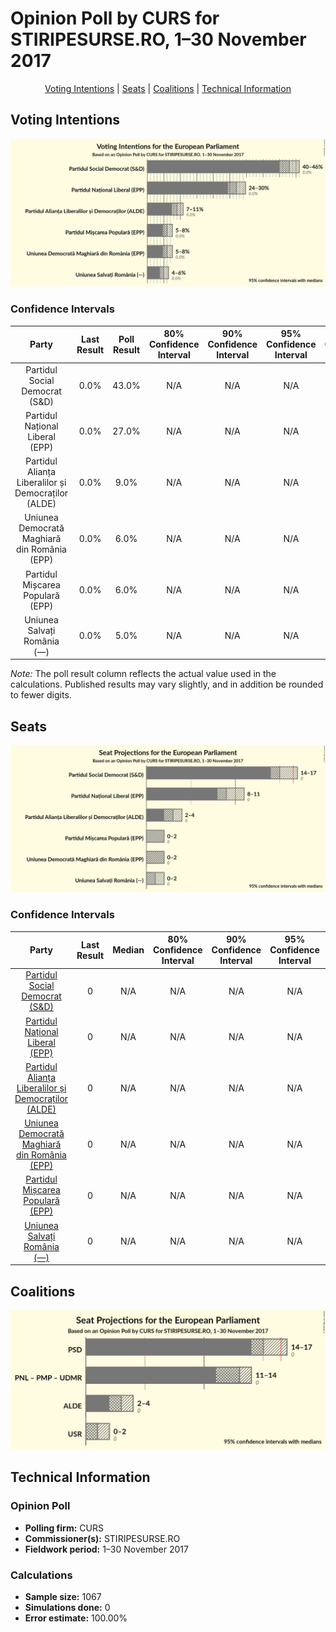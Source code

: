 # Opinion Poll by CURS for STIRIPESURSE.RO, 1–30 November 2017

<p align="center"><a href="#voting-intentions">Voting Intentions</a> | <a href="#seats">Seats</a> | <a href="#coalitions">Coalitions</a> | <a href="#technical-information">Technical Information</a></p>

## Voting Intentions

![Graph with voting intentions not yet produced](2017-11-30-CURS.png "Voting Intentions")

### Confidence Intervals

| Party | Last Result | Poll Result | 80% Confidence Interval | 90% Confidence Interval | 95% Confidence Interval | 99% Confidence Interval |
|:-----:|:-----------:|:-----------:|:-----------------------:|:-----------------------:|:-----------------------:|:-----------------------:|
| Partidul Social Democrat (S&D) | 0.0% | 43.0% | N/A |N/A |N/A |N/A |
| Partidul Național Liberal (EPP) | 0.0% | 27.0% | N/A |N/A |N/A |N/A |
| Partidul Alianța Liberalilor și Democraților (ALDE) | 0.0% | 9.0% | N/A |N/A |N/A |N/A |
| Uniunea Democrată Maghiară din România (EPP) | 0.0% | 6.0% | N/A |N/A |N/A |N/A |
| Partidul Mișcarea Populară (EPP) | 0.0% | 6.0% | N/A |N/A |N/A |N/A |
| Uniunea Salvați România (—) | 0.0% | 5.0% | N/A |N/A |N/A |N/A |

*Note:* The poll result column reflects the actual value used in the calculations. Published results may vary slightly, and in addition be rounded to fewer digits.

## Seats

![Graph with seats not yet produced](2017-11-30-CURS-seats.png "Seats")

### Confidence Intervals

| Party | Last Result | Median | 80% Confidence Interval | 90% Confidence Interval | 95% Confidence Interval | 99% Confidence Interval |
|:-----:|:-----------:|:------:|:-----------------------:|:-----------------------:|:-----------------------:|:-----------------------:|
| <a href="#partidul-social-democrat-(s&d)">Partidul Social Democrat (S&D)</a> | 0 | N/A | N/A |N/A |N/A |N/A |
| <a href="#partidul-național-liberal-(epp)">Partidul Național Liberal (EPP)</a> | 0 | N/A | N/A |N/A |N/A |N/A |
| <a href="#partidul-alianța-liberalilor-și-democraților-(alde)">Partidul Alianța Liberalilor și Democraților (ALDE)</a> | 0 | N/A | N/A |N/A |N/A |N/A |
| <a href="#uniunea-democrată-maghiară-din-românia-(epp)">Uniunea Democrată Maghiară din România (EPP)</a> | 0 | N/A | N/A |N/A |N/A |N/A |
| <a href="#partidul-mișcarea-populară-(epp)">Partidul Mișcarea Populară (EPP)</a> | 0 | N/A | N/A |N/A |N/A |N/A |
| <a href="#uniunea-salvați-românia-(—)">Uniunea Salvați România (—)</a> | 0 | N/A | N/A |N/A |N/A |N/A |


## Coalitions

![Graph with coalitions seats not yet produced](2017-11-30-CURS-coalitions-seats.png "Coalitions Seats")


## Technical Information

### Opinion Poll

+ **Polling firm:** CURS
+ **Commissioner(s):** STIRIPESURSE.RO
+ **Fieldwork period:** 1–30 November 2017

### Calculations

+ **Sample size:** 1067
+ **Simulations done:** 0
+ **Error estimate:** 100.00%

